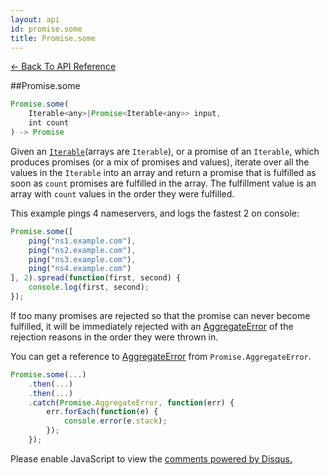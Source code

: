 ```yaml
---
layout: api
id: promise.some
title: Promise.some
---
```



[← Back To API Reference](/docs/api-reference.html)
<div class="api-code-section"><markdown>
##Promise.some

```js
Promise.some(
    Iterable<any>|Promise<Iterable<any>> input,
    int count
) -> Promise
```

Given an [`Iterable`](https://developer.mozilla.org/en-US/docs/Web/JavaScript/Reference/Iteration_protocols)\(arrays are `Iterable`\), or a promise of an `Iterable`, which produces promises (or a mix of promises and values), iterate over all the values in the `Iterable` into an array and return a promise that is fulfilled as soon as `count` promises are fulfilled in the array. The fulfillment value is an array with `count` values in the order they were fulfilled.

This example pings 4 nameservers, and logs the fastest 2 on console:

```js
Promise.some([
    ping("ns1.example.com"),
    ping("ns2.example.com"),
    ping("ns3.example.com"),
    ping("ns4.example.com")
], 2).spread(function(first, second) {
    console.log(first, second);
});
```

If too many promises are rejected so that the promise can never become fulfilled, it will be immediately rejected with an [AggregateError]() of the rejection reasons in the order they were thrown in.

You can get a reference to [AggregateError]() from `Promise.AggregateError`.

```js
Promise.some(...)
    .then(...)
    .then(...)
    .catch(Promise.AggregateError, function(err) {
        err.forEach(function(e) {
            console.error(e.stack);
        });
    });
```
</markdown></div>

<div id="disqus_thread"></div>
<script type="text/javascript">
    var disqus_title = "Promise.some";
    var disqus_shortname = "bluebirdjs";
    var disqus_identifier = "disqus-id-promise.some";
    
    (function() {
        var dsq = document.createElement("script"); dsq.type = "text/javascript"; dsq.async = true;
        dsq.src = "//" + disqus_shortname + ".disqus.com/embed.js";
        (document.getElementsByTagName("head")[0] || document.getElementsByTagName("body")[0]).appendChild(dsq);
    })();
</script>
<noscript>Please enable JavaScript to view the <a href="https://disqus.com/?ref_noscript" rel="nofollow">comments powered by Disqus.</a></noscript>
